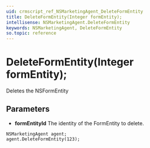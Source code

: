 ```yaml
---
uid: crmscript_ref_NSMarketingAgent_DeleteFormEntity
title: DeleteFormEntity(Integer formEntity);
intellisense: NSMarketingAgent.DeleteFormEntity
keywords: NSMarketingAgent, DeleteFormEntity
so.topic: reference
---
```


# DeleteFormEntity(Integer formEntity);

Deletes the NSFormEntity
  
## Parameters

* **formEntityId** The identity of the FormEntity to delete.

```crmscript
NSMarketingAgent agent;
agent.DeleteFormEntity(123);
```

